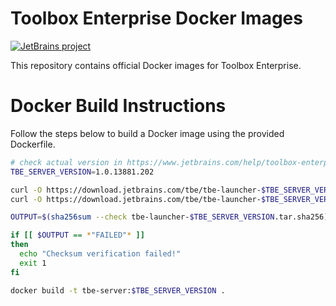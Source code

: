 # Toolbox Enterprise Docker Images

[![JetBrains project](https://jb.gg/badges/official.svg)](https://confluence.jetbrains.com/display/ALL/JetBrains+on+GitHub)

This repository contains official Docker images for Toolbox Enterprise.

# Docker Build Instructions

Follow the steps below to build a Docker image using the provided Dockerfile.

```bash
# check actual version in https://www.jetbrains.com/help/toolbox-enterprise/get-started.html
TBE_SERVER_VERSION=1.0.13881.202

curl -O https://download.jetbrains.com/tbe/tbe-launcher-$TBE_SERVER_VERSION.tar
curl -O https://download.jetbrains.com/tbe/tbe-launcher-$TBE_SERVER_VERSION.tar.sha256

OUTPUT=$(sha256sum --check tbe-launcher-$TBE_SERVER_VERSION.tar.sha256) || true

if [[ $OUTPUT == *"FAILED"* ]]
then
  echo "Checksum verification failed!"
  exit 1
fi

docker build -t tbe-server:$TBE_SERVER_VERSION .
```